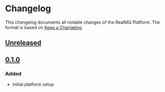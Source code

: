 # Changelog

This changelog documents all notable changes of the RealMQ Platform.
The format is based on [Keep a Changelog](http://keepachangelog.com/en/1.0.0/).

## [Unreleased]

## [0.1.0]
### Added
- Initial platform setup

[Unreleased]: https://github.com/realmq/realmq-platform/compare/0.1.0...HEAD
[0.1.0]: https://github.com/realmq/realmq-platform/compare/42b6ca06f5cf4b1266d5f42896cf490ee30397cf...0.1.0
